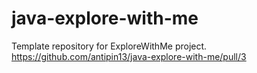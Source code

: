 # java-explore-with-me
Template repository for ExploreWithMe project.
https://github.com/antipin13/java-explore-with-me/pull/3
